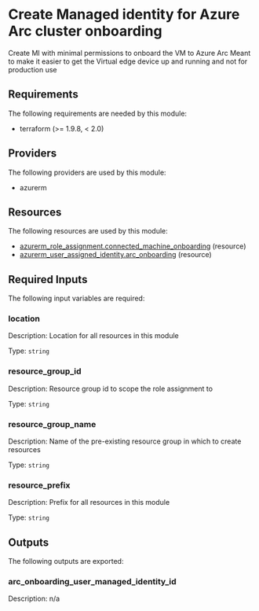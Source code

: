 <!-- BEGIN_TF_DOCS -->
# Create Managed identity for Azure Arc cluster onboarding

Create MI with minimal permissions to onboard the VM to Azure Arc
Meant to make it easier to get the Virtual edge device up and running and not for production use

## Requirements

The following requirements are needed by this module:

- terraform (>= 1.9.8, < 2.0)

## Providers

The following providers are used by this module:

- azurerm

## Resources

The following resources are used by this module:

- [azurerm_role_assignment.connected_machine_onboarding](https://registry.terraform.io/providers/hashicorp/azurerm/latest/docs/resources/role_assignment) (resource)
- [azurerm_user_assigned_identity.arc_onboarding](https://registry.terraform.io/providers/hashicorp/azurerm/latest/docs/resources/user_assigned_identity) (resource)

## Required Inputs

The following input variables are required:

### location

Description: Location for all resources in this module

Type: `string`

### resource\_group\_id

Description: Resource group id to scope the role assignment to

Type: `string`

### resource\_group\_name

Description: Name of the pre-existing resource group in which to create resources

Type: `string`

### resource\_prefix

Description: Prefix for all resources in this module

Type: `string`

## Outputs

The following outputs are exported:

### arc\_onboarding\_user\_managed\_identity\_id

Description: n/a
<!-- END_TF_DOCS -->